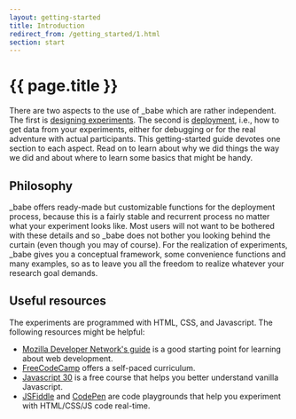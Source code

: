 ```yaml
---
layout: getting-started
title: Introduction
redirect_from: /getting_started/1.html
section: start
---
```


# {{ page.title }}

There are two aspects to the use of _babe which are rather independent. The first is <a href = "/babe_site/getting-started/experiments.html">designing experiments</a>. The second is <a href = "/babe_site/getting-started/deployment.html">deployment</a>, i.e., how to get data from your experiments, either for debugging or for the real adventure with actual participants. This getting-started guide devotes one section to each aspect. Read on to learn about why we did things the way we did and about where to learn some basics that might be handy.

## Philosophy

_babe offers ready-made but customizable functions for the deployment process, because this is a fairly stable and recurrent process no matter what your experiment looks like. Most users will not want to be bothered with these details and so _babe does not bother you looking behind the curtain (even though you may of course). For the realization of experiments, _babe gives you a conceptual framework, some convenience functions and many examples, so as to leave you all the freedom to realize whatever your research goal demands.

## Useful resources

The experiments are programmed with HTML, CSS, and Javascript. The following resources might be helpful:
- [Mozilla Developer Network's guide](https://developer.mozilla.org/en-US/docs/Learn)  is a good starting point for learning about web development.
- [FreeCodeCamp](https://www.freecodecamp.org/) offers a self-paced curriculum.
- [Javascript 30](https://javascript30.com/) is a free course that helps you better understand vanilla Javascript.
- [JSFiddle](https://jsfiddle.net/) and [CodePen](https://codepen.io/) are code playgrounds that help you experiment with HTML/CSS/JS code real-time.
